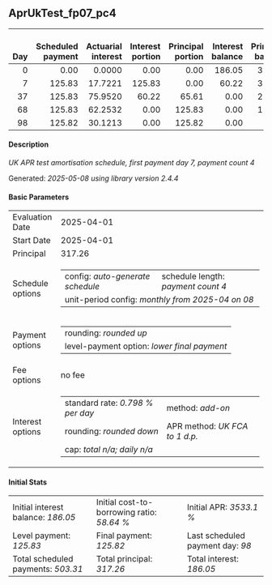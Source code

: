 <h2>AprUkTest_fp07_pc4</h2>
<table>
    <thead style="vertical-align: bottom;">
        <th style="text-align: right;">Day</th>
        <th style="text-align: right;">Scheduled payment</th>
        <th style="text-align: right;">Actuarial interest</th>
        <th style="text-align: right;">Interest portion</th>
        <th style="text-align: right;">Principal portion</th>
        <th style="text-align: right;">Interest balance</th>
        <th style="text-align: right;">Principal balance</th>
        <th style="text-align: right;">Total actuarial interest</th>
        <th style="text-align: right;">Total interest</th>
        <th style="text-align: right;">Total principal</th>
    </thead>
    <tr style="text-align: right;">
        <td class="ci00">0</td>
        <td class="ci01" style="white-space: nowrap;">0.00</td>
        <td class="ci02">0.0000</td>
        <td class="ci03">0.00</td>
        <td class="ci04">0.00</td>
        <td class="ci05">186.05</td>
        <td class="ci06">317.26</td>
        <td class="ci07">0.0000</td>
        <td class="ci08">0.00</td>
        <td class="ci09">0.00</td>
    </tr>
    <tr style="text-align: right;">
        <td class="ci00">7</td>
        <td class="ci01" style="white-space: nowrap;">125.83</td>
        <td class="ci02">17.7221</td>
        <td class="ci03">125.83</td>
        <td class="ci04">0.00</td>
        <td class="ci05">60.22</td>
        <td class="ci06">317.26</td>
        <td class="ci07">17.7221</td>
        <td class="ci08">125.83</td>
        <td class="ci09">0.00</td>
    </tr>
    <tr style="text-align: right;">
        <td class="ci00">37</td>
        <td class="ci01" style="white-space: nowrap;">125.83</td>
        <td class="ci02">75.9520</td>
        <td class="ci03">60.22</td>
        <td class="ci04">65.61</td>
        <td class="ci05">0.00</td>
        <td class="ci06">251.65</td>
        <td class="ci07">93.6742</td>
        <td class="ci08">186.05</td>
        <td class="ci09">65.61</td>
    </tr>
    <tr style="text-align: right;">
        <td class="ci00">68</td>
        <td class="ci01" style="white-space: nowrap;">125.83</td>
        <td class="ci02">62.2532</td>
        <td class="ci03">0.00</td>
        <td class="ci04">125.83</td>
        <td class="ci05">0.00</td>
        <td class="ci06">125.82</td>
        <td class="ci07">155.9274</td>
        <td class="ci08">186.05</td>
        <td class="ci09">191.44</td>
    </tr>
    <tr style="text-align: right;">
        <td class="ci00">98</td>
        <td class="ci01" style="white-space: nowrap;">125.82</td>
        <td class="ci02">30.1213</td>
        <td class="ci03">0.00</td>
        <td class="ci04">125.82</td>
        <td class="ci05">0.00</td>
        <td class="ci06">0.00</td>
        <td class="ci07">186.0487</td>
        <td class="ci08">186.05</td>
        <td class="ci09">317.26</td>
    </tr>
</table>
<h4>Description</h4>
<p><i>UK APR test amortisation schedule, first payment day 7, payment count 4</i></p>
<p>Generated: <i>2025-05-08 using library version 2.4.4</i></p>
<h4>Basic Parameters</h4>
<table>
    <tr>
        <td>Evaluation Date</td>
        <td>2025-04-01</td>
    </tr>
    <tr>
        <td>Start Date</td>
        <td>2025-04-01</td>
    </tr>
    <tr>
        <td>Principal</td>
        <td>317.26</td>
    </tr>
    <tr>
        <td>Schedule options</td>
        <td>
            <table>
                <tr>
                    <td>config: <i>auto-generate schedule</i></td>
                    <td>schedule length: <i><i>payment count</i> 4</i></td>
                </tr>
                <tr>
                    <td colspan="2" style="white-space: nowrap;">unit-period config: <i>monthly from 2025-04 on 08</i></td>
                </tr>
            </table>
        </td>
    </tr>
    <tr>
        <td>Payment options</td>
        <td>
            <table>
                <tr>
                    <td>rounding: <i>rounded up</i></td>
                </tr>
                <tr>
                    <td>level-payment option: <i>lower&nbsp;final&nbsp;payment</i></td>
                </tr>
            </table>
        </td>
    </tr>
    <tr>
        <td>Fee options</td>
        <td>no fee
        </td>
    </tr>
    <tr>
        <td>Interest options</td>
        <td>
            <table>
                <tr>
                    <td>standard rate: <i>0.798 % per day</i></td>
                    <td>method: <i>add-on</i></td>
                </tr>
                <tr>
                    <td>rounding: <i>rounded down</i></td>
                    <td>APR method: <i>UK FCA to 1 d.p.</i></td>
                </tr>
                <tr>
                    <td colspan="2">cap: <i>total <i>n/a</i>; daily <i>n/a</i></td>
                </tr>
            </table>
        </td>
    </tr>
</table>
<h4>Initial Stats</h4>
<table>
    <tr>
        <td>Initial interest balance: <i>186.05</i></td>
        <td>Initial cost-to-borrowing ratio: <i>58.64 %</i></td>
        <td>Initial APR: <i>3533.1 %</i></td>
    </tr>
    <tr>
        <td>Level payment: <i>125.83</i></td>
        <td>Final payment: <i>125.82</i></td>
        <td>Last scheduled payment day: <i>98</i></td>
    </tr>
    <tr>
        <td>Total scheduled payments: <i>503.31</i></td>
        <td>Total principal: <i>317.26</i></td>
        <td>Total interest: <i>186.05</i></td>
    </tr>
</table>
